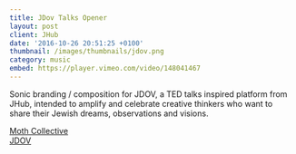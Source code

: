 ```yaml
---
title: JDov Talks Opener
layout: post
client: JHub
date: '2016-10-26 20:51:25 +0100'
thumbnail: /images/thumbnails/jdov.png
category: music
embed: https://player.vimeo.com/video/148041467
---
```


Sonic branding / composition for JDOV, a TED talks inspired platform from JHub, intended to amplify and celebrate creative thinkers who want to share their Jewish dreams, observations and visions.

[Moth Collective](http://www.mothcollective.co.uk/)  
[JDOV](http://www.jhub.org.uk/jdov/portfolio-type/talks/)
